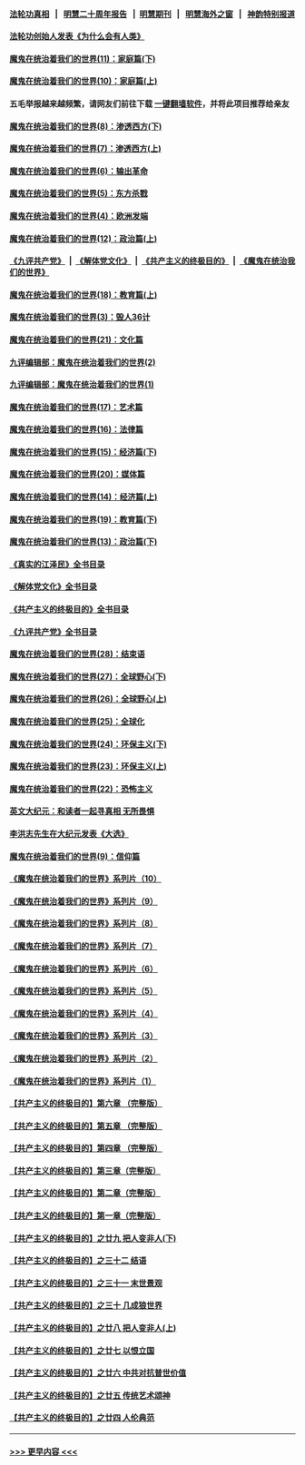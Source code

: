 #### [法轮功真相](https://github.com/gfw-breaker/truth/blob/master/README.md?t=0) &nbsp;&nbsp;|&nbsp;&nbsp; [明慧二十周年报告](https://github.com/gfw-breaker/mh-reports/blob/master/README.md?t=0) &nbsp;&nbsp;|&nbsp;&nbsp;[明慧期刊](https://github.com/gfw-breaker/mh-qikan) &nbsp;&nbsp;|&nbsp;&nbsp; [明慧海外之窗](https://github.com/gfw-breaker/mh-news/blob/master/README.md?t=0) &nbsp;&nbsp;|&nbsp;&nbsp; [神韵特别报道](https://github.com/gfw-breaker/mh-news/blob/master/shenyun.md?t=0)
#### [法轮功创始人发表《为什么会有人类》](../pages/nsc422/n13912117.md?t=03042143) 
#### [魔鬼在统治着我们的世界(11)：家庭篇(下)](../pages/nsc422/n10440961.md?t=03042143) 
#### [魔鬼在统治着我们的世界(10)：家庭篇(上)](../pages/nsc422/n10435448.md?t=03042143) 
#### 五毛举报越来越频繁，请网友们前往下载 [一键翻墙软件](https://github.com/gfw-breaker/ssr-accounts)，并将此项目推荐给亲友
#### [魔鬼在统治着我们的世界(8)：渗透西方(下)](../pages/nsc422/n10429603.md?t=03042143) 
#### [魔鬼在统治着我们的世界(7)：渗透西方(上)](../pages/nsc422/n10426013.md?t=03042143) 
#### [魔鬼在统治着我们的世界(6)：输出革命](../pages/nsc422/n10421536.md?t=03042143) 
#### [魔鬼在统治着我们的世界(5)：东方杀戮](../pages/nsc422/n10417707.md?t=03042143) 
#### [魔鬼在统治着我们的世界(4)：欧洲发端](../pages/nsc422/n10414890.md?t=03042143) 
#### [魔鬼在统治着我们的世界(12)：政治篇(上)](../pages/nsc422/n10444576.md?t=03042143) 
#### [《九评共产党》](https://github.com/begood0513/9ping.md/blob/master/README.md) &nbsp;|&nbsp; [《解体党文化》](../../../../jtdwh.md/blob/master/README.md)  &nbsp;|&nbsp; [《共产主义的终极目的》](../../../../gczydzjmd.md/blob/master/README.md) &nbsp;|&nbsp; [《魔鬼在统治我们的世界》](../../../../mgztzwmdsj.md/blob/master/README.md) 
#### [魔鬼在统治着我们的世界(18)：教育篇(上)](../pages/nsc422/n10526970.md?t=03042143) 
#### [魔鬼在统治着我们的世界(3)：毁人36计](../pages/nsc422/n10411583.md?t=03042143) 
#### [魔鬼在统治着我们的世界(21)：文化篇](../pages/nsc422/n10597706.md?t=03042143) 
#### [九评编辑部：魔鬼在统治着我们的世界(2)](../pages/nsc422/n10410036.md?t=03042143) 
#### [九评编辑部：魔鬼在统治着我们的世界(1)](../pages/nsc422/n10406825.md?t=03042143) 
#### [魔鬼在统治着我们的世界(17)：艺术篇](../pages/nsc422/n10499093.md?t=03042143) 
#### [魔鬼在统治着我们的世界(16)：法律篇](../pages/nsc422/n10485969.md?t=03042143) 
#### [魔鬼在统治着我们的世界(15)：经济篇(下)](../pages/nsc422/n10469975.md?t=03042143) 
#### [魔鬼在统治着我们的世界(20)：媒体篇](../pages/nsc422/n10586579.md?t=03042143) 
#### [魔鬼在统治着我们的世界(14)：经济篇(上)](../pages/nsc422/n10457370.md?t=03042143) 
#### [魔鬼在统治着我们的世界(19)：教育篇(下)](../pages/nsc422/n10564808.md?t=03042143) 
#### [魔鬼在统治着我们的世界(13)：政治篇(下)](../pages/nsc422/n10448270.md?t=03042143) 
#### [《真实的江泽民》全书目录](../pages/nsc422/n13721399.md?t=03042143) 
#### [《解体党文化》全书目录](../pages/nsc422/n13721157.md?t=03042143) 
#### [《共产主义的终极目的》全书目录](../pages/nsc422/n13721048.md?t=03042143) 
#### [《九评共产党》全书目录](../pages/nsc422/n13708085.md?t=03042143) 
#### [魔鬼在统治着我们的世界(28)：结束语](../pages/nsc422/n10936246.md?t=03042143) 
#### [魔鬼在统治着我们的世界(27)：全球野心(下)](../pages/nsc422/n10928319.md?t=03042143) 
#### [魔鬼在统治着我们的世界(26)：全球野心(上)](../pages/nsc422/n10900318.md?t=03042143) 
#### [魔鬼在统治着我们的世界(25)：全球化](../pages/nsc422/n10788205.md?t=03042143) 
#### [魔鬼在统治着我们的世界(24)：环保主义(下)](../pages/nsc422/n10695307.md?t=03042143) 
#### [魔鬼在统治着我们的世界(23)：环保主义(上)](../pages/nsc422/n10688613.md?t=03042143) 
#### [魔鬼在统治着我们的世界(22)：恐怖主义](../pages/nsc422/n10614727.md?t=03042143) 
#### [英文大纪元：和读者一起寻真相 无所畏惧](../pages/nsc422/n12542027.md?t=03042143) 
#### [李洪志先生在大纪元发表《大选》](../pages/nsc422/n12534746.md?t=03042143) 
#### [魔鬼在统治着我们的世界(9)：信仰篇](../pages/nsc422/n10432159.md?t=03042143) 
#### [《魔鬼在统治着我们的世界》系列片（10）](../pages/nsc422/n12292670.md?t=03042143) 
#### [《魔鬼在统治着我们的世界》系列片（9）](../pages/nsc422/n12290859.md?t=03042143) 
#### [《魔鬼在统治着我们的世界》系列片（8）](../pages/nsc422/n12287445.md?t=03042143) 
#### [《魔鬼在统治着我们的世界》系列片（7）](../pages/nsc422/n12283425.md?t=03042143) 
#### [《魔鬼在统治着我们的世界》系列片（6）](../pages/nsc422/n12282314.md?t=03042143) 
#### [《魔鬼在统治着我们的世界》系列片（5）](../pages/nsc422/n12281419.md?t=03042143) 
#### [《魔鬼在统治着我们的世界》系列片（4）](../pages/nsc422/n12274024.md?t=03042143) 
#### [《魔鬼在统治着我们的世界》系列片（3）](../pages/nsc422/n12271322.md?t=03042143) 
#### [《魔鬼在统治着我们的世界》系列片（2）](../pages/nsc422/n12269049.md?t=03042143) 
#### [《魔鬼在统治着我们的世界》系列片（1）](../pages/nsc422/n12267575.md?t=03042143) 
#### [【共产主义的终极目的】第六章 （完整版）](../pages/nsc422/n11428913.md?t=03042143) 
#### [【共产主义的终极目的】第五章 （完整版）](../pages/nsc422/n11428912.md?t=03042143) 
#### [【共产主义的终极目的】第四章 （完整版）](../pages/nsc422/n11428907.md?t=03042143) 
#### [【共产主义的终极目的】第三章（完整版）](../pages/nsc422/n11428848.md?t=03042143) 
#### [【共产主义的终极目的】第二章（完整版）](../pages/nsc422/n11428831.md?t=03042143) 
#### [【共产主义的终极目的】第一章（完整版）](../pages/nsc422/n11417651.md?t=03042143) 
#### [【共产主义的终极目的】之廿九 把人变非人(下)](../pages/nsc422/n11344140.md?t=03042143) 
#### [【共产主义的终极目的】之三十二 结语](../pages/nsc422/n11360535.md?t=03042143) 
#### [【共产主义的终极目的】之三十一 末世景观](../pages/nsc422/n11351129.md?t=03042143) 
#### [【共产主义的终极目的】之三十 几成狼世界](../pages/nsc422/n11348280.md?t=03042143) 
#### [【共产主义的终极目的】之廿八 把人变非人(上)](../pages/nsc422/n11340492.md?t=03042143) 
#### [【共产主义的终极目的】之廿七 以恨立国](../pages/nsc422/n11336944.md?t=03042143) 
#### [【共产主义的终极目的】之廿六 中共对抗普世价值](../pages/nsc422/n11324785.md?t=03042143) 
#### [【共产主义的终极目的】之廿五 传统艺术颂神](../pages/nsc422/n11296396.md?t=03042143) 
#### [【共产主义的终极目的】之廿四 人伦典范](../pages/nsc422/n11296397.md?t=03042143) 

----
#### [ >>> 更早内容 <<< ](../indexes/nsc422-earlier.md)
